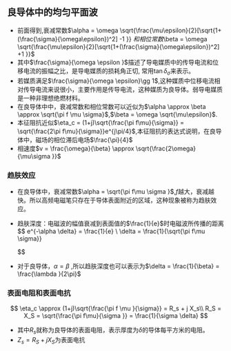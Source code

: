 ## 良导体中的均匀平面波

+ 前面得到,衰减常数$\alpha = \omega \sqrt{\frac{\mu\epsilon}{2}[\sqrt{1+(\frac{\sigma}{\omega\epsilon})^2]  -1 }} $和相位常数$\beta = \omega \sqrt{\frac{\mu\epsilon}{2}[\sqrt{1+(\frac{\sigma}{\omega\epsilon})^2]  +1 }}$
+ 其中$\frac{\sigma}{\omega \epsilon }$描述了导电媒质中的传导电流和位移电流的振幅之比，是导电媒质的损耗角正切, 常用$\tan \delta_\sigma$来表示。
+ 若媒质满足$\frac{\sigma}{\omega \epsilon}\gg 1$,这种媒质中位移电流相对传导电流来说很小，主要作用是传导电流，这种媒质为良导体。弱导电媒质是一种非理想绝燃材料。
+ 在良导体中中，衰减常数和相位常数可以近似为$\alpha \approx \beta  \approx \sqrt{\pi f \mu \sigma}$,$\beta = \omega \sqrt{\mu\epsilon}$.
+ 本征阻抗近似$\eta_c = (1+j)\sqrt{\frac{\pi f\mu}{\sigma}} = \sqrt{\frac{2\pi f\mu}{\sigma}}e^{j\pi/4}$,本征阻抗的表达式说明，在良导体中，磁场的相位滞后电场$\frac{\pi}{4}$
+ 相速度$v = \frac{\omega}{\beta} \approx \sqrt{\frac{2\omega}{\mu\sigma }}$



### 趋肤效应

+ 在良导体中，衰减常数$\alpha = \sqrt{\pi f\mu \sigma }$,$f$越大，衰减越快。所以高频电磁笔只存在于导体表面附近的区域，这种现象被称为趋肤效应。

+ 趋肤深度：电磁波的幅值衰减到表面值的$\frac{1}{e}$时电磁波所传播的距离
  $$
  e^{-\alpha \delta} = \frac{1}{e} \\
  \delta = \frac{1}{\sqrt{\pi f\mu \sigma}}
  $$

+ 对于良导体，$\alpha = \beta$ ,所以趋肤深度也可以表示为$\delta = \frac{1}{\beta} = \frac{\lambda }{2\pi}$



### 表面电阻和表面电抗

$$
\eta_c \approx (1+j)\sqrt{\frac{\pi f \mu }{\sigma}} = R_s + j X_s\\
R_S = X_S = \sqrt{\frac{\pi f\mu}{\sigma }} = \frac{1}{\sigma \delta}
$$

+ 其中$R_s$就称为良导体的表面电阻，表示厚度为$\delta$的导体每平方米的电阻。
+ $Z_s = R_S + jX_S$为表面电抗









